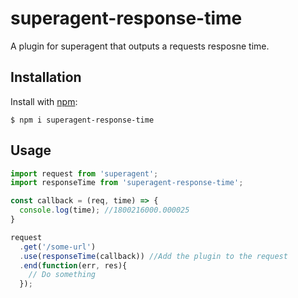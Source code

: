 # superagent-response-time

  A plugin for superagent that outputs a requests resposne time.

## Installation

  Install with [npm](http://npmjs.org):

    $ npm i superagent-response-time

## Usage

```js
import request from 'superagent';
import responseTime from 'superagent-response-time';

const callback = (req, time) => {
  console.log(time); //1800216000.000025
}

request
  .get('/some-url')
  .use(responseTime(callback)) //Add the plugin to the request
  .end(function(err, res){
    // Do something
  });
```